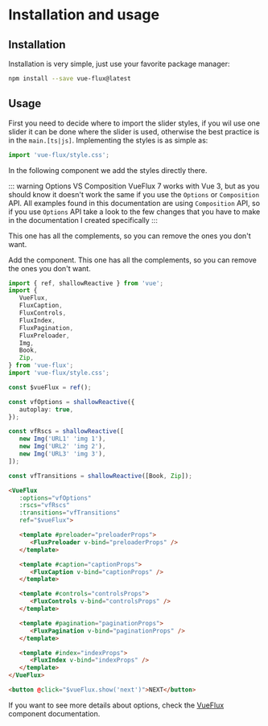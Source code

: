 ---
---

# Installation and usage

## Installation

Installation is very simple, just use your favorite package manager:

``` bash
npm install --save vue-flux@latest
```

## Usage

First you need to decide where to import the slider styles, if you wil use one slider it can be done where the slider is used, otherwise the best practice is in the `main.[ts|js]`. Implementing the styles is as simple as:

``` ts
import 'vue-flux/style.css';
```

In the following component we add the styles directly there.

::: warning Options VS Composition
VueFlux 7 works with Vue 3, but as you should know it doesn't work the same if you use the `Options` or `Composition` API. All examples found in this documentation are using `Composition` API, so if you use `Options` API take a look to the few changes that you have to make in the documentation I created specifically
:::

This one has all the complements, so you can remove the ones you don't want.

Add the component. This one has all the complements, so you can remove the ones you don't want.

``` ts
import { ref, shallowReactive } from 'vue';
import {
   VueFlux,
   FluxCaption,
   FluxControls,
   FluxIndex,
   FluxPagination,
   FluxPreloader,
   Img,
   Book,
   Zip,
} from 'vue-flux';
import 'vue-flux/style.css';

const $vueFlux = ref();

const vfOptions = shallowReactive({
   autoplay: true,
});

const vfRscs = shallowReactive([
   new Img('URL1' 'img 1'),
   new Img('URL2' 'img 2'),
   new Img('URL3' 'img 3'),
]);

const vfTransitions = shallowReactive([Book, Zip]);
```

``` html
<VueFlux
   :options="vfOptions"
   :rscs="vfRscs"
   :transitions="vfTransitions"
   ref="$vueFlux">

   <template #preloader="preloaderProps">
      <FluxPreloader v-bind="preloaderProps" />
   </template>

   <template #caption="captionProps">
      <FluxCaption v-bind="captionProps" />
   </template>

   <template #controls="controlsProps">
      <FluxControls v-bind="controlsProps" />
   </template>

   <template #pagination="paginationProps">
      <FluxPagination v-bind="paginationProps" />
   </template>

   <template #index="indexProps">
      <FluxIndex v-bind="indexProps" />
   </template>
</VueFlux>

<button @click="$vueFlux.show('next')">NEXT</button>
```

If you want to see more details about options, check the [VueFlux](components/vue-flux) component documentation.
